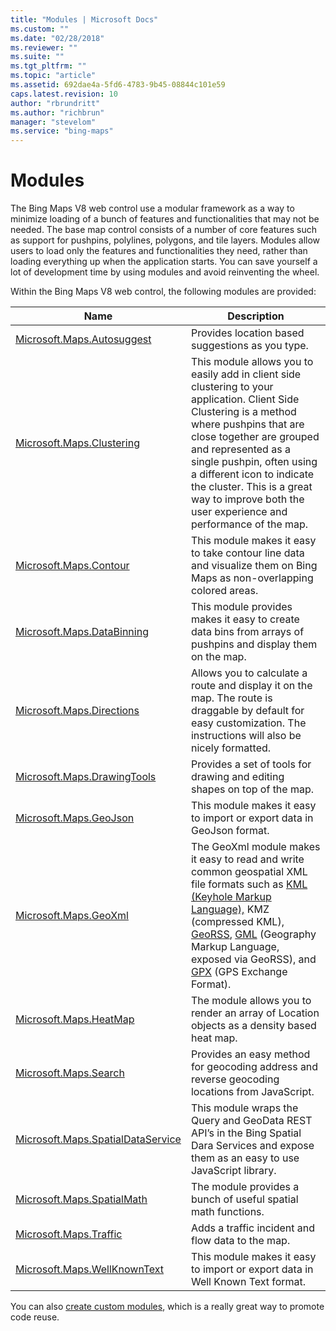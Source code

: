 ```yaml
---
title: "Modules | Microsoft Docs"
ms.custom: ""
ms.date: "02/28/2018"
ms.reviewer: ""
ms.suite: ""
ms.tgt_pltfrm: ""
ms.topic: "article"
ms.assetid: 692dae4a-5fd6-4783-9b45-08844c101e59
caps.latest.revision: 10
author: "rbrundritt"
ms.author: "richbrun"
manager: "stevelom"
ms.service: "bing-maps"
---
```

# Modules
The Bing Maps V8 web control use a modular framework as a way to minimize loading of a bunch of features and functionalities that may not be needed. The base map control consists of a number of core features such as support for pushpins, polylines, polygons, and tile layers.  Modules allow users to load only the features and functionalities they need, rather than loading everything up when the application starts. You can save yourself a lot of development time by using modules and avoid reinventing the wheel. 

Within the Bing Maps V8 web control, the following modules are provided:


Name                                   | Description
-------------------------------------- | --------------------- 
[Microsoft.Maps.Autosuggest](autosuggest-module/index.md)             | Provides location based suggestions as you type.
[Microsoft.Maps.Clustering](clustering-module/index.md)              | This module allows you to easily add in client side clustering to your application. Client Side Clustering is a method where pushpins that are close together are grouped and represented as a single pushpin, often using a different icon to indicate the cluster. This is a great way to improve both the user experience and performance of the map.
[Microsoft.Maps.Contour](contour-module/index.md) | This module makes it easy to take contour line data and visualize them on Bing Maps as non-overlapping colored areas.
[Microsoft.Maps.DataBinning](data-binning-module/index.md) | This module provides makes it easy to create data bins from arrays of pushpins and display them on the map. 
[Microsoft.Maps.Directions](directions-module/index.md) | Allows you to calculate a route and display it on the map. The route is draggable by default for easy customization. The instructions will also be nicely formatted.
[Microsoft.Maps.DrawingTools](drawing-tools-module/index.md) | Provides a set of tools for drawing and editing shapes on top of the map.
[Microsoft.Maps.GeoJson](geojson-module/index.md)	               | This module makes it easy to import or export data in GeoJson format.
[Microsoft.Maps.GeoXml](geoxml-module/index.md) | The GeoXml module makes it easy to read and write common geospatial XML file formats such as [KML (Keyhole Markup Language),](https://en.wikipedia.org/wiki/Keyhole_Markup_Language) KMZ (compressed KML), [GeoRSS](https://en.wikipedia.org/wiki/GeoRSS), [GML](https://en.wikipedia.org/wiki/Geography_Markup_Language) (Geography Markup Language, exposed via GeoRSS), and [GPX](https://en.wikipedia.org/wiki/GPS_Exchange_Format) (GPS Exchange Format).
[Microsoft.Maps.HeatMap](heat-map-module/index.md)            | The module allows you to render an array of Location objects as a density based heat map.
[Microsoft.Maps.Search](search-module/index.md)                  | Provides an easy method for geocoding address and reverse geocoding locations from JavaScript.
[Microsoft.Maps.SpatialDataService](spatial-data-service-module/index.md)      | This module wraps the Query and GeoData REST API’s in the Bing Spatial Dara Services and expose them as an easy to use JavaScript library.
[Microsoft.Maps.SpatialMath](spatial-math-module/index.md)             | The module provides a bunch of useful spatial math functions.
[Microsoft.Maps.Traffic](traffic-module/index.md) | Adds a traffic incident and flow data to the map.
[Microsoft.Maps.WellKnownText](well-known-text-module.md)           | This module makes it easy to import or export data in Well Known Text format.

You can also [create custom modules](../map-control-concepts/modular-framework/creating-custom-modules.md), which is a really great way to promote code reuse. 
